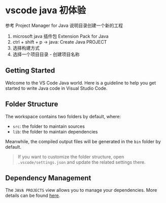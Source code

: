 # vscode java 初体验

参考 Project Manager for Java 说明目录创建一个新的工程

1. microsoft java 插件包 Extension Pack for Java
2. ctrl + shift + p -> java: Create Java PROJECT
3. 选择构建方式
4. 选择一个项目目录 - 创建项目名称

## Getting Started

Welcome to the VS Code Java world. Here is a guideline to help you get started to write Java code in Visual Studio Code.

## Folder Structure

The workspace contains two folders by default, where:

- `src`: the folder to maintain sources
- `lib`: the folder to maintain dependencies

Meanwhile, the compiled output files will be generated in the `bin` folder by default.

> If you want to customize the folder structure, open `.vscode/settings.json` and update the related settings there.

## Dependency Management

The `JAVA PROJECTS` view allows you to manage your dependencies. More details can be found [here](https://github.com/microsoft/vscode-java-dependency#manage-dependencies).
